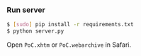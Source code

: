 ### Run server

```bash
$ [sudo] pip install -r requirements.txt
$ python server.py
```

Open `PoC.xhtm` or `PoC.webarchive` in Safari.